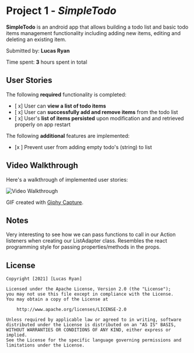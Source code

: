 # Project 1 - *SimpleTodo*

**SimpleTodo** is an android app that allows building a todo list and basic todo items management functionality including adding new items, editing and deleting an existing item.

Submitted by: **Lucas Ryan**

Time spent: **3** hours spent in total

## User Stories

The following **required** functionality is completed:

* [ x] User can **view a list of todo items**
* [ x] User can **successfully add and remove items** from the todo list
* [ x] User's **list of items persisted** upon modification and and retrieved properly on app restart

The following **additional** features are implemented:

* [x ] Prevent user from adding empty todo's (string) to list

## Video Walkthrough

Here's a walkthrough of implemented user stories:

<img src='http://www.giphy.com/gifs/aMPShfwqcfOYnUuL4d' title='Video Walkthrough' width='' alt='Video Walkthrough' />

GIF created with [Giphy Capture](https://giphy.com/apps/giphycapture).

## Notes

Very interesting to see how we can pass functions to call in our Action listeners when creating our ListAdapter class.  Resembles the react programming style for passing properties/methods in the props.

## License

    Copyright [2021] [Lucas Ryan]

    Licensed under the Apache License, Version 2.0 (the "License");
    you may not use this file except in compliance with the License.
    You may obtain a copy of the License at

        http://www.apache.org/licenses/LICENSE-2.0

    Unless required by applicable law or agreed to in writing, software
    distributed under the License is distributed on an "AS IS" BASIS,
    WITHOUT WARRANTIES OR CONDITIONS OF ANY KIND, either express or implied.
    See the License for the specific language governing permissions and
    limitations under the License.
